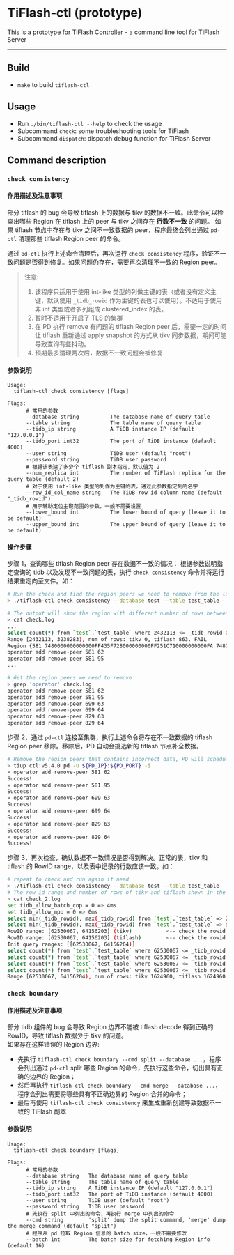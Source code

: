 # TiFlash-ctl (prototype)

This is a prototype for TiFlash Controller - a command line tool for TiFlash Server

* * *

## Build

* `make` to build `tiflash-ctl`

## Usage

* Run `./bin/tiflash-ctl --help` to check the usage
* Subcommand `check`: some troubleshooting tools for TiFlash
* Subcommand `dispatch`: dispatch debug function for TiFlash Server

## Command description
### `check consistency`
#### 作用描述及注意事项
部分 tiflash 的 bug 会导致 tiflash 上的数据与 tikv 的数据不一致。此命令可以检查出哪些 Region 在 tiflash 上的 peer 与 tikv 之间存在 **行数不一致** 的问题。
如果 tiflash 节点中存在与 tikv 之间不一致数据的 peer，程序最终会列出通过 `pd-ctl` 清理那些 tiflash Region peer 的命令。

通过 `pd-ctl` 执行上述命令清理后，再次运行 `check consistency` 程序，验证不一致问题是否得到修复。如果问题仍存在，需要再次清理不一致的 Region peer。

> 注意:
> 1. 该程序只适用于使用 int-like 类型的列做主键的表（或者没有定义主键，默认使用 `_tidb_rowid` 作为主键的表也可以使用）。不适用于使用非 int 类型或者多列组成 clustered_index 的表。
> 2. 暂时不适用于开启了 TLS 的集群
> 3. 在 PD 执行 remove 有问题的 tiflash Region peer 后，需要一定的时间让 tiflash 重新通过 apply snapshot 的方式从 tikv 同步数据，期间可能导致查询有些抖动。
> 4. 预期最多清理两次后，数据不一致问题会被修复

#### 参数说明
```
Usage:
  tiflash-ctl check consistency [flags]

Flags:
      # 常用的参数
      --database string          The database name of query table
      --table string             The table name of query table
      --tidb_ip string           A TiDB instance IP (default "127.0.0.1")
      --tidb_port int32          The port of TiDB instance (default 4000)
      --user string              TiDB user (default "root")
      --password string          TiDB user password
      # 根据该表建了多少个 tiflash 副本指定，默认值为 2
      --num_replica int          The number of TiFlash replica for the query table (default 2)
      # 对于使用 int-like 类型的列作为主键的表，通过此参数指定列的名字
      --row_id_col_name string   The TiDB row id column name (default "_tidb_rowid")
      # 用于辅助定位主键范围的参数，一般不需要设置
      --lower_bound int          The lower bound of query (leave it to be default)
      --upper_bound int          The upper bound of query (leave it to be default)
```
#### 操作步骤

步骤 1，查询哪些 tiflash Region peer 存在数据不一致的情况：
根据参数说明指定查询的 tidb 以及发现不一致问题的表，执行 `check consistency` 命令并将运行结果重定向至文件。如：
```bash
# Run the check and find the region peers we need to remove from the log
> ./tiflash-ctl check consistency --database test --table test_table --tidb_ip ${TIDB_IP} --tidb_port ${TIDB_PORT} > check.log

# The output will show the region with different number of rows between tikv and tiflash
> cat check.log
...
select count(*) from `test`.`test_table` where 2432113 <= _tidb_rowid and _tidb_rowid < 3238283 => 4ms (tiflash)
Range [2432113, 3238283), num of rows: tikv 0, tiflash 863. FAIL
Region {581 7480000000000000FF435F728000000000FF251C710000000000FA 7480000000000000FF435F728000000000FF31698B0000000000FA [{582 5 Voter} {583 62 Learner} {584 95 Learner}]} have not consist num of rows
operator add remove-peer 581 62
operator add remove-peer 581 95
...

# Get the region peers we need to remove 
> grep 'operator' check.log
operator add remove-peer 581 62
operator add remove-peer 581 95
operator add remove-peer 699 63
operator add remove-peer 699 64
operator add remove-peer 829 63
operator add remove-peer 829 64
```

步骤 2，通过 `pd-ctl` 连接至集群，执行上述命令将存在不一致数据的 tiflash Region peer 移除。移除后，PD 自动会挑选新的 tiflash 节点补全数据。
```bash
# Remove the region peers that contains incorrect data, PD will schedule new peers on TiFlash and overwrite the incorrect data automatically
> tiup ctl:v5.4.0 pd -u ${PD_IP}:${PD_PORT} -i
» operator add remove-peer 581 62
Success!
» operator add remove-peer 581 95
Success!
» operator add remove-peer 699 63
Success!
» operator add remove-peer 699 64
Success!
» operator add remove-peer 829 63
Success!
» operator add remove-peer 829 64
Success!
```

步骤 3，再次检查，确认数据不一致情况是否得到解决。正常的表，tikv 和 tiflash 的 RowID range，以及表中记录的行数应该一致。如：
```bash
# repeat to check and run again if need
> ./tiflash-ctl check consistency --database test --table test_table --tidb_ip ${TIDB_IP} --tidb_port ${TIDB_PORT} > check_2.log
# The row id range and number of rows of tikv and tiflash shown in the output file should be the same
> cat check_2.log
set tidb_allow_batch_cop = 0 => 4ms
set tidb_allow_mpp = 0 => 0ms
select min(_tidb_rowid), max(_tidb_rowid) from `test`.`test_table` => 24036ms (tikv)
select min(_tidb_rowid), max(_tidb_rowid) from `test`.`test_table` => 557ms (tiflash)
RowID range: [62530067, 64156203] (tikv)           <-- check the rowid range
RowID range: [62530067, 64156203] (tiflash)        <-- check the rowid range
Init query ranges: [[62530067, 64156204)]
select count(*) from `test`.`test_table` where 62530067 <= _tidb_rowid and _tidb_rowid < 64156204 => 488ms (tikv)
select count(*) from `test`.`test_table` where 62530067 <= _tidb_rowid and _tidb_rowid < 64156204 => 173ms (tiflash)
select count(*) from `test`.`test_table` where 62530067 <= _tidb_rowid and _tidb_rowid < 64156204 => 2ms (tikv)
select count(*) from `test`.`test_table` where 62530067 <= _tidb_rowid and _tidb_rowid < 64156204 => 186ms (tiflash)
Range [62530067, 64156204), num of rows: tikv 1624960, tiflash 1624960. OK   <-- check the number of rows
```

### `check boundary`
#### 作用描述及注意事项
部分 tidb 组件的 bug 会导致 Region 边界不能被 tiflash decode 得到正确的 RowID，导致 tiflash 数据少于 tikv 的问题。  
如果存在这样错误的 Region 边界: 

* 先执行 `tiflash-ctl check boundary --cmd split --database ...`，程序会列出通过 `pd-ctl` split 哪些 Region 的命令，先执行这些命令，切出具有正确的边界的 Region；
* 然后再执行 `tiflash-ctl check boundary --cmd merge --database ...`，程序会列出需要将哪些具有不正确边界的 Region 合并的命令；
* 最后再使用 `tiflash-ctl check consistency` 来生成重新创建导致数据不一致的 TiFlash 副本

#### 参数说明
```
Usage:
  tiflash-ctl check boundary [flags]

Flags:
      # 常用的参数
      --database string   The database name of query table
      --table string      The table name of query table
      --tidb_ip string    A TiDB instance IP (default "127.0.0.1")
      --tidb_port int32   The port of TiDB instance (default 4000)
      --user string       TiDB user (default "root")
      --password string   TiDB user password
      # 先执行 split 中列出的命令，再执行 merge 中列出的命令
      --cmd string        'split' dump the split command, 'merge' dump the merge command (default "split")
      # 程序从 pd 拉取 Region 信息的 batch size，一般不需要修改
      --batch int         The batch size for fetching Region info (default 16)
```
